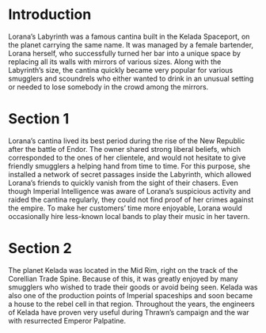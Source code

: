# Introduction

Lorana’s Labyrinth was a famous cantina built in the Kelada Spaceport, on the planet carrying the same name.
It was managed by a female bartender, Lorana herself, who successfully turned her bar into a unique space by replacing all its walls with mirrors of various sizes.
Along with the Labyrinth’s size, the cantina quickly became very popular for various smugglers and scoundrels who either wanted to drink in an unusual setting or needed to lose somebody in the crowd among the mirrors.

# Section 1

Lorana’s cantina lived its best period during the rise of the New Republic after the battle of Endor.
The owner shared strong liberal beliefs, which corresponded to the ones of her clientele, and would not hesitate to give friendly smugglers a helping hand from time to time.
For this purpose, she installed a network of secret passages inside the Labyrinth, which allowed Lorana’s friends to quickly vanish from the sight of their chasers.
Even though Imperial Intelligence was aware of Lorana’s suspicious activity and raided the cantina regularly, they could not find proof of her crimes against the empire.
To make her customers’ time more enjoyable, Lorana would occasionally hire less-known local bands to play their music in her tavern.

# Section 2

The planet Kelada was located in the Mid Rim, right on the track of the Corellian Trade Spine.
Because of this, it was greatly enjoyed by many smugglers who wished to trade their goods or avoid being seen.
Kelada was also one of the production points of Imperial spaceships and soon became a house to the rebel cell in that region.
Throughout the years, the engineers of Kelada have proven very useful during Thrawn’s campaign and the war with resurrected Emperor Palpatine.
